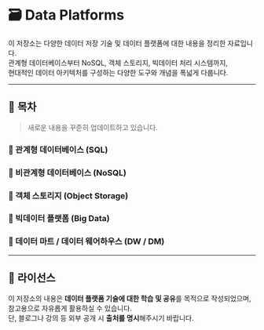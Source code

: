 # 🗃️ Data Platforms

이 저장소는 다양한 데이터 저장 기술 및 데이터 플랫폼에 대한 내용을 정리한 자료입니다.  
관계형 데이터베이스부터 NoSQL, 객체 스토리지, 빅데이터 처리 시스템까지,  
현대적인 데이터 아키텍처를 구성하는 다양한 도구와 개념을 폭넓게 다룹니다.

---

## 📂 목차
> 새로운 내용을 꾸준히 업데이트하고 있습니다.

### 🔸 관계형 데이터베이스 (SQL)

### 🔸 비관계형 데이터베이스 (NoSQL)

### 🔸 객체 스토리지 (Object Storage)

### 🔸 빅데이터 플랫폼 (Big Data)

### 🔸 데이터 마트 / 데이터 웨어하우스 (DW / DM)


---

## 📎 라이선스

이 저장소의 내용은 **데이터 플랫폼 기술에 대한 학습 및 공유**를 목적으로 작성되었으며, 참고용으로 자유롭게 활용하실 수 있습니다.
<br>단, 블로그나 강의 등 외부 공개 시 **출처를 명시**해주시기 바랍니다.
